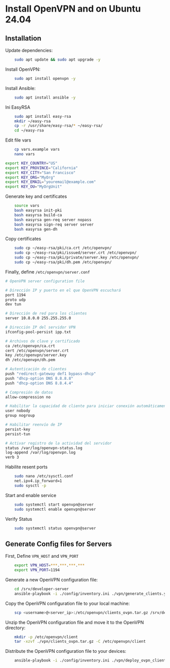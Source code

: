 # Install OpenVPN and on Ubuntu 24.04

## Installation

Update dependencies:

```bash
    sudo apt update && sudo apt upgrade -y
```

Install OpenVPN:

```bash
    sudo apt install openvpn -y
```

Install Ansible:

```bash
    sudo apt install ansible -y
```

Ini EasyRSA

```bash
    sudo apt install easy-rsa
    mkdir ~/easy-rsa
    cp -r /usr/share/easy-rsa/* ~/easy-rsa/
    cd ~/easy-rsa
```

Edit file vars

``` bash
    cp vars.example vars
    nano vars

export KEY_COUNTRY="US"
export KEY_PROVINCE="California"
export KEY_CITY="San Francisco"
export KEY_ORG="MyOrg"
export KEY_EMAIL="youremail@example.com"
export KEY_OU="MyOrgUnit"
```

Generate key and certificates

```bash
    source vars
    bash easyrsa init-pki
    bash easyrsa build-ca
    bash easyrsa gen-req server nopass
    bash easyrsa sign-req server server
    bash easyrsa gen-dh
```

Copy certificates
``` bash
    sudo cp ~/easy-rsa/pki/ca.crt /etc/openvpn/
    sudo cp ~/easy-rsa/pki/issued/server.crt /etc/openvpn/
    sudo cp ~/easy-rsa/pki/private/server.key /etc/openvpn/
    sudo cp ~/easy-rsa/pki/dh.pem /etc/openvpn/
```

Finally, define `/etc/openvpn/server.conf`

```bash
# OpenVPN server configuration file

# Dirección IP y puerto en el que OpenVPN escuchará
port 1194
proto udp
dev tun

# Dirección de red para los clientes
server 10.8.0.0 255.255.255.0

# Dirección IP del servidor VPN
ifconfig-pool-persist ipp.txt

# Archivos de clave y certificado
ca /etc/openvpn/ca.crt
cert /etc/openvpn/server.crt
key /etc/openvpn/server.key
dh /etc/openvpn/dh.pem

# Autenticación de clientes
push "redirect-gateway def1 bypass-dhcp"
push "dhcp-option DNS 8.8.8.8"
push "dhcp-option DNS 8.8.4.4"

# Compresión de datos
allow-compression no

# Habilitar la capacidad de cliente para iniciar conexión automáticamente
user nobody
group nogroup

# Habilitar reenvío de IP
persist-key
persist-tun

# Activar registro de la actividad del servidor
status /var/log/openvpn-status.log
log-append /var/log/openvpn.log
verb 3
```

Habilite resent ports

```bash
    sudo nano /etc/sysctl.conf
    net.ipv4.ip_forward=1
    sudo sysctl -p
```

Start and enable service

```bash
    sudo systemctl start openvpn@server
    sudo systemctl enable openvpn@server
```

Verify Status

```bash
    sudo systemctl status openvpn@server
```

## Generate Config files for Servers

First, Define `VPN_HOST` and `VPN_PORT`

```bash
    export VPN_HOST=***.***.***.***
    export VPN_PORT=1194
```

Generate a new OpenVPN configuration file:

```bash
    cd /srv/developer-server
    ansible-playbook -i ./config/inventory.ini ./vpn/generate_clients.yml
```

Copy the OpenVPN configuration file to your local machine:

```bash
    scp <username>@<server_ip>:/etc/openvpn/clients_ovpn.tar.gz /srv/developer-server/vpn
```

Unzip the OpenVPN configuration file and move it to the OpenVPN directory:

```bash
    mkdir -p /etc/openvpn/client
    tar -xzvf ./vpn/clients_ovpn.tar.gz -C /etc/openvpn/client
```

Distribute the OpenVPN configuration file to your devices:

```bash
    ansible-playbook -i ./config/inventory.ini ./vpn/deploy_ovpn_clients.yml --ask-become-pass
```